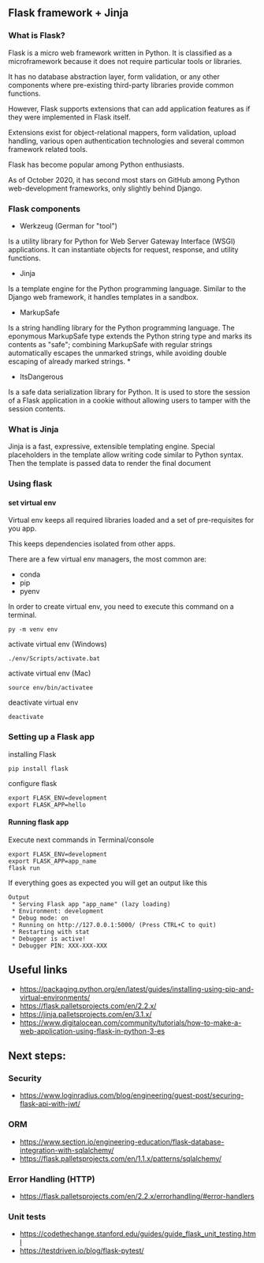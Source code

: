 ## Flask framework + Jinja 
### What is Flask?

Flask is a micro web framework written in Python. 
It is classified as a microframework because it does not require particular tools or libraries.

It has no database abstraction layer, form validation, or any other components where pre-existing third-party libraries provide common functions. 

However, Flask supports extensions that can add application features as if they were implemented in Flask itself. 

Extensions exist for object-relational mappers, form validation, upload handling, various open authentication technologies and several common framework related tools.

Flask has become popular among Python enthusiasts. 

As of October 2020, it has second most stars on GitHub among Python web-development frameworks, only slightly behind Django.

### Flask components

* Werkzeug (German for "tool")

Is a utility library for Python for Web Server Gateway Interface (WSGI) applications.
It can instantiate objects for request, response, and utility functions.

* Jinja

Is a template engine for the Python programming language. 
Similar to the Django web framework, it handles templates in a sandbox.

* MarkupSafe

Is a string handling library for the Python programming language. 
The eponymous MarkupSafe type extends the Python string type and marks its contents as "safe";
combining MarkupSafe with regular strings automatically escapes the unmarked strings, while avoiding double escaping of already marked strings.
* 
* ItsDangerous

Is a safe data serialization library for Python. It is used to store the session of a Flask application in a cookie without allowing users to tamper with the session contents. 

### What is Jinja

Jinja is a fast, expressive, extensible templating engine. 
Special placeholders in the template allow writing code similar to Python syntax. 
Then the template is passed data to render the final document

### Using flask


#### set virtual env
Virtual env keeps all required libraries loaded and a set of pre-requisites for you app. 

This keeps dependencies isolated from other apps. 

There are a few virtual env managers, the most common are:
* conda
* pip
* pyenv


In order to create virtual env,  you need  to execute this command on a terminal.
```shell
py -m venv env
```

activate virtual env (Windows)
```shell
./env/Scripts/activate.bat
```

activate virtual env (Mac)
```shell
source env/bin/activatee
```

deactivate virtual env
```commandline
deactivate
```

### Setting up a Flask app
installing Flask
```shell
pip install flask
```

configure flask
```shell
export FLASK_ENV=development
export FLASK_APP=hello
```

#### Running flask app

Execute next commands in Terminal/console
```shell
export FLASK_ENV=development
export FLASK_APP=app_name
flask run
```

If everything goes as expected you will get an output like this
```shell
Output
 * Serving Flask app "app_name" (lazy loading)
 * Environment: development
 * Debug mode: on
 * Running on http://127.0.0.1:5000/ (Press CTRL+C to quit)
 * Restarting with stat
 * Debugger is active!
 * Debugger PIN: XXX-XXX-XXX
```

## Useful links

* https://packaging.python.org/en/latest/guides/installing-using-pip-and-virtual-environments/
* https://flask.palletsprojects.com/en/2.2.x/
* https://jinja.palletsprojects.com/en/3.1.x/
* https://www.digitalocean.com/community/tutorials/how-to-make-a-web-application-using-flask-in-python-3-es


## Next steps:

### Security
* https://www.loginradius.com/blog/engineering/guest-post/securing-flask-api-with-jwt/

### ORM
* https://www.section.io/engineering-education/flask-database-integration-with-sqlalchemy/
* https://flask.palletsprojects.com/en/1.1.x/patterns/sqlalchemy/

### Error Handling (HTTP)
* https://flask.palletsprojects.com/en/2.2.x/errorhandling/#error-handlers

### Unit tests
* https://codethechange.stanford.edu/guides/guide_flask_unit_testing.html
* https://testdriven.io/blog/flask-pytest/